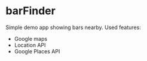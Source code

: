 # barFinder
Simple demo app showing bars nearby. Used features:
- Google maps
- Location API
- Google Places API 
